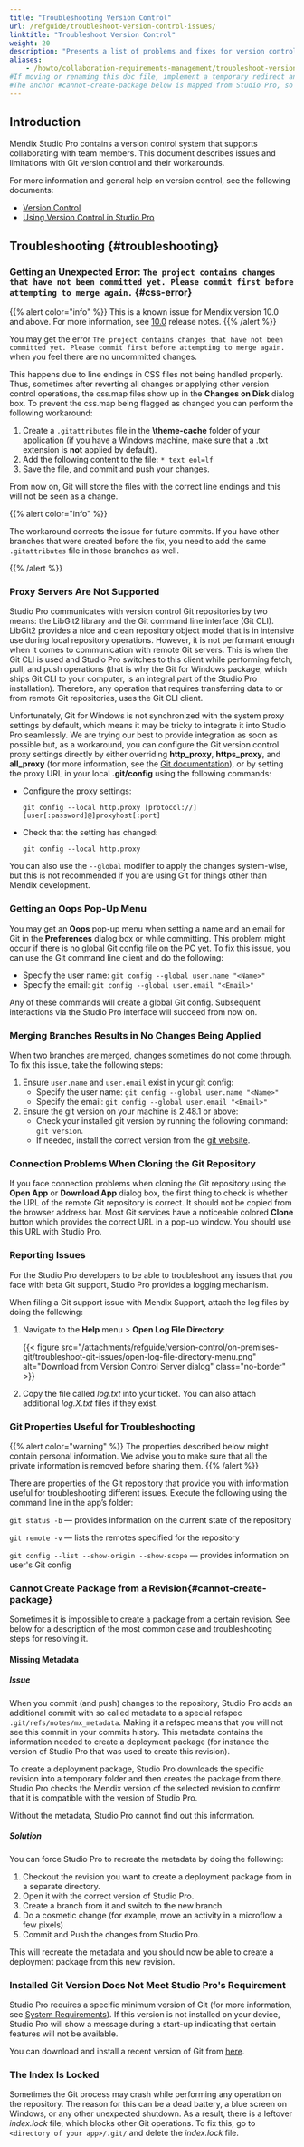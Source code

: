 ```yaml
---
title: "Troubleshooting Version Control"
url: /refguide/troubleshoot-version-control-issues/
linktitle: "Troubleshoot Version Control"
weight: 20
description: "Presents a list of problems and fixes for version control issues."
aliases:
    - /howto/collaboration-requirements-management/troubleshoot-version-control-issues/
#If moving or renaming this doc file, implement a temporary redirect and let the respective team know they should update the URL in the product. See Mapping to Products for more details.
#The anchor #cannot-create-package below is mapped from Studio Pro, so it should not be removed or changed.
---
```


## Introduction

Mendix Studio Pro contains a version control system that supports collaborating with team members. This document describes issues and limitations with Git version control and their workarounds.

For more information and general help on version control, see the following documents:

* [Version Control](/refguide/version-control/)
* [Using Version Control in Studio Pro](/refguide/using-version-control-in-studio-pro/)

## Troubleshooting {#troubleshooting}

### Getting an Unexpected Error: `The project contains changes that have not been committed yet. Please commit first before attempting to merge again.` {#css-error}

{{% alert color="info" %}}
This is a known issue for Mendix version 10.0 and above. For more information, see [10.0](/releasenotes/studio-pro/10.0/#css-ki) release notes.
{{% /alert %}}

You may get the error `The project contains changes that have not been committed yet. Please commit first before attempting to merge again.` when you feel there are no uncommitted changes. 

This happens due to line endings in CSS files not being handled properly. Thus, sometimes after reverting all changes or applying other version control operations, the css.map files show up in the **Changes on Disk** dialog box.
To prevent the css.map being flagged as changed you can perform the following workaround:

1. Create a `.gitattributes` file in the **\theme-cache** folder of your application (if you have a Windows machine, make sure that a .txt extension is **not** applied by default). 
2. Add the following content to the file: 
   `* text eol=lf`
3. Save the file, and commit and push your changes.

From now on, Git will store the files with the correct line endings and this will not be seen as a change.  

{{% alert color="info" %}}

The workaround corrects the issue for future commits. If you have other branches that were created before the fix, you need to add the same `.gitattributes` file in those branches as well.

{{% /alert %}}

### Proxy Servers Are Not Supported

Studio Pro communicates with version control Git repositories by two means: the LibGit2 library and the Git command line interface (Git CLI). LibGit2 provides a nice and clean repository object model that is in intensive use during local repository operations. However, it is not performant enough when it comes to communication with remote Git servers. This is when the Git CLI is used and Studio Pro switches to this client while performing fetch, pull, and push operations (that is why the Git for Windows package, which ships Git CLI to your computer, is an integral part of the Studio Pro installation). Therefore, any operation that requires transferring data to or from remote Git repositories, uses the Git CLI client.

Unfortunately, Git for Windows is not synchronized with the system proxy settings by default, which means it may be tricky to integrate it into Studio Pro seamlessly. We are trying our best to provide integration as soon as possible but, as a workaround, you can configure the Git version control proxy settings directly by either overriding **http_proxy**, **https_proxy**, and **all_proxy** (for more information, see the [Git documentation](https://git-scm.com/docs/git-config#Documentation/git-config.txt-httpproxy)), or by setting the proxy URL in your local **.git/config** using the following commands:

* Configure the proxy settings:

  `git config --local http.proxy [protocol://][user[:password]@]proxyhost[:port]`

* Check that the setting has changed:

  `git config --local http.proxy`

You can also use the `--global` modifier to apply the changes system-wise, but this is not recommended if you are using Git for things other than Mendix development.

### Getting an Oops Pop-Up Menu

You may get an **Oops** pop-up menu when setting a name and an email for Git in the **Preferences** dialog box or while committing. This problem might occur if there is no global Git config file on the PC yet. To fix this issue, you can use the Git command line client and do the following:

* Specify the user name:
  `git config --global user.name "<Name>"`
* Specify the email:
  `git config --global user.email "<Email>"`

Any of these commands will create a global Git config. Subsequent interactions via the Studio Pro interface will succeed from now on.

### Merging Branches Results in No Changes Being Applied

When two branches are merged, changes sometimes do not come through.
To fix this issue, take the following steps:

1. Ensure `user.name` and `user.email` exist in your git config:
    * Specify the user name:
    `git config --global user.name "<Name>"`
    * Specify the email:
    `git config --global user.email "<Email>"` 
2. Ensure the git version on your machine is 2.48.1 or above:
    * Check your installed git version by running the following command:
    `git version`.
    * If needed, install the correct version from the [git website](https://git-scm.com/download/win).

### Connection Problems When Cloning the Git Repository

If you face connection problems when cloning the Git repository using the **Open App** or **Download App** dialog box, the first thing to check is whether the URL of the remote Git repository is correct. It should not be copied from the browser address bar. Most Git services have a noticeable colored **Clone** button which provides the correct URL in a pop-up window. You should use this URL with Studio Pro.

### Reporting Issues

For the Studio Pro developers to be able to troubleshoot any issues that you face with beta Git support, Studio Pro provides a logging mechanism.

When filing a Git support issue with Mendix Support, attach the log files by doing the following:

1. Navigate to the **Help** menu > **Open Log File Directory**:

   {{< figure src="/attachments/refguide/version-control/on-premises-git/troubleshoot-git-issues/open-log-file-directory-menu.png" alt="Download from Version Control Server dialog" class="no-border" >}}

2. Copy the file called *log.txt* into your ticket. You can also attach additional *log.X.txt* files if they exist.

### Git Properties Useful for Troubleshooting

{{% alert color="warning" %}}
The properties described below might contain personal information. We advise you to make sure that all the private information is removed before sharing them. 
{{% /alert %}}

There are properties of the Git repository that provide you with information useful for troubleshooting different issues. Execute the following using the command line in the app’s folder:

`git status -b` — provides information on the current state of the repository

`git remote -v` — lists the remotes specified for the repository

`git config --list --show-origin --show-scope` — provides information on user's Git config

### Cannot Create Package from a Revision{#cannot-create-package}

Sometimes it is impossible to create a package from a certain revision. See below for a description of the most common case and troubleshooting steps for resolving it.

#### Missing Metadata

##### Issue

When you commit (and push) changes to the repository, Studio Pro adds an additional commit with so called metadata to a special refspec `.git/refs/notes/mx_metadata`. Making it a refspec means that you will not see this commit in your commits history.
This metadata contains the information needed to create a deployment package (for instance the version of Studio Pro that was used to create this revision).

To create a deployment package, Studio Pro downloads the specific revision into a temporary folder and then creates the package from there. Studio Pro checks the Mendix version of the selected revision to confirm that it is compatible with the version of Studio Pro. 

Without the metadata, Studio Pro cannot find out this information.

##### Solution

You can force Studio Pro to recreate the metadata by doing the following:

1. Checkout the revision you want to create a deployment package from in a separate directory.
2. Open it with the correct version of Studio Pro.
3. Create a branch from it and switch to the new branch. 
4. Do a cosmetic change (for example, move an activity in a microflow a few pixels)
5. Commit and Push the changes from Studio Pro.

This will recreate the metadata and you should now be able to create a deployment package from this new revision.

### Installed Git Version Does Not Meet Studio Pro's Requirement

Studio Pro requires a specific minimum version of Git (for more information, see [System Requirements](/refguide/system-requirements/)). If this version is not installed on your device, Studio Pro will show a message during a start-up indicating that certain features will not be available.

You can download and install a recent version of Git from [here](https://git-scm.com/downloads). 

### The Index Is Locked

Sometimes the Git process may crash while performing any operation on the repository. The reason for this can be a dead battery, a blue screen on Windows, or any other unexpected shutdown. As a result, there is a leftover *index.lock* file, which blocks other Git operations.
To fix this, go to `<directory of your app>/.git/` and delete the *index.lock* file.
